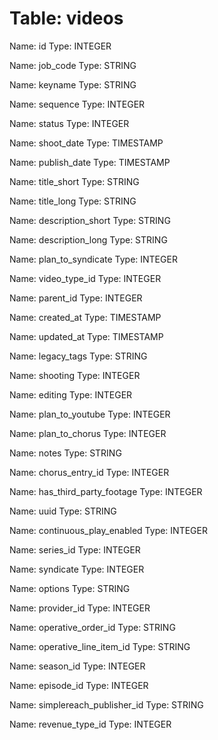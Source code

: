 Table: videos
=============

Name: id
Type: INTEGER

Name: job_code
Type: STRING

Name: keyname
Type: STRING

Name: sequence
Type: INTEGER

Name: status
Type: INTEGER

Name: shoot_date
Type: TIMESTAMP

Name: publish_date
Type: TIMESTAMP

Name: title_short
Type: STRING

Name: title_long
Type: STRING

Name: description_short
Type: STRING

Name: description_long
Type: STRING

Name: plan_to_syndicate
Type: INTEGER

Name: video_type_id
Type: INTEGER

Name: parent_id
Type: INTEGER

Name: created_at
Type: TIMESTAMP

Name: updated_at
Type: TIMESTAMP

Name: legacy_tags
Type: STRING

Name: shooting
Type: INTEGER

Name: editing
Type: INTEGER

Name: plan_to_youtube
Type: INTEGER

Name: plan_to_chorus
Type: INTEGER

Name: notes
Type: STRING

Name: chorus_entry_id
Type: INTEGER

Name: has_third_party_footage
Type: INTEGER

Name: uuid
Type: STRING

Name: continuous_play_enabled
Type: INTEGER

Name: series_id
Type: INTEGER

Name: syndicate
Type: INTEGER

Name: options
Type: STRING

Name: provider_id
Type: INTEGER

Name: operative_order_id
Type: STRING

Name: operative_line_item_id
Type: STRING

Name: season_id
Type: INTEGER

Name: episode_id
Type: INTEGER

Name: simplereach_publisher_id
Type: STRING

Name: revenue_type_id
Type: INTEGER

